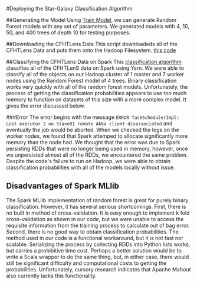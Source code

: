 #Deploying the Star-Galaxy Classification Algorithm

##Generating the Model
Using [Train Model](https://github.com/beatriceliang/POPREU/blob/master/trainModel.ipynb), we can generate Random Forest models with any set of parameters. We generated models with 4, 10, 50, and 400 trees of depth 10 for testing purposes.

##Downloading the CFHTLens Data
This script downloadeds all of the CFHTLens Data and puts them onto the Hadoop Filesystem. [this code](https://github.com/beatriceliang/POPREU/blob/master/get_cfhtlens.py)

##Classifying the CFHTLens Data on Spark
This [classification algorithm](https://github.com/beatriceliang/POPREU/blob/master/classify.ipynb) classifies all of the CFHTLenS data on Spark using Yarn.  We were able to classify all of the objects on our Hadoop cluster of 1 master and 7 worker nodes using the Random Forest model of 4 trees. Binary classification works very quickly with all of the random forest models. Unfortunately, the process of getting the classification probabilities appears to use too much memory to function on datasets of this size with a more complex model. It gives the error discussed below.

###Error
The error begins with the message `ERROR TaskSchedulerImpl: Lost executor 2 on Slave01 remote Akka client disassociated` and eventually the job would be aborted.  When we checked the logs on the worker nodes, we found that Spark attemped to allocate significantly more memory than the node had.  We thought that the error was due to Spark persisting RDDs that were no longer being used in memory, however, once we unpersisted almost all of the RDDs, we encountered the same problem.
Despite the code's failure to run on Hadoop, we were able to obtain classification probabilities with all of the models locally without issue.

## Disadvantages of Spark MLlib
The Spark MLlib implementation of random forest is great for purely binary classification. However, it has several serious shortcomings. First, there is no built in method of cross-validation. It is easy enough to implement k fold cross-validation as shown in our code, but we were unable to access the requisite information from the training process to calculate out of bag error. Second, there is no good way to obtain classification probabilities. The method used in our code is a functional workaround, but it is not fast nor scalable. Serializing the process by collecting RDDs into Python lists works, but carries a prohibitive time cost. Perhaps a better solution would be to write a Scala wrapper to do the same thing, but, in either case, there would still be significant difficulty and computational costs to getting the probabilities. Unfortunately, cursory research indicates that Apache Mahout also currently lacks this functionality. 
